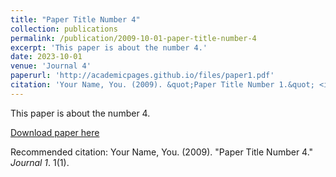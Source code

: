 ```yaml
---
title: "Paper Title Number 4"
collection: publications
permalink: /publication/2009-10-01-paper-title-number-4
excerpt: 'This paper is about the number 4.'
date: 2023-10-01
venue: 'Journal 4'
paperurl: 'http://academicpages.github.io/files/paper1.pdf'
citation: 'Your Name, You. (2009). &quot;Paper Title Number 1.&quot; <i>Journal 1</i>. 1(1).'
---
```

This paper is about the number 4.

[Download paper here](http://academicpages.github.io/files/paper1.pdf)

Recommended citation: Your Name, You. (2009). "Paper Title Number 4." <i>Journal 1</i>. 1(1).
